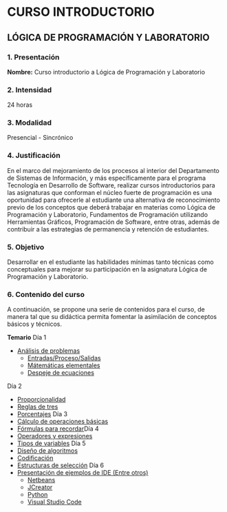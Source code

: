 # CURSO INTRODUCTORIO
## LÓGICA DE PROGRAMACIÓN Y LABORATORIO

### 1. Presentación

**Nombre:** Curso introductorio a Lógica de Programación y Laboratorio

### 2. Intensidad

24 horas

### 3. Modalidad

Presencial - Sincrónico 

### 4. Justificación

En el marco del mejoramiento de los procesos al interior del Departamento de Sistemas de Información, y más específicamente para el programa Tecnología en Desarrollo de Software, realizar cursos introductorios para las asignaturas que conforman el núcleo fuerte de programación es una oportunidad para ofrecerle al estudiante una alternativa de reconocimiento previo de los conceptos que deberá trabajar en materias como Lógica de Programación y Laboratorio, Fundamentos de Programación utilizando Herramientas Gráficos, Programación de Software, entre otras, además de contribuir a las estrategias de permanencia y retención de estudiantes.

### 5. Objetivo

Desarrollar en el estudiante las habilidades mínimas tanto técnicas como conceptuales para mejorar su participación en la asignatura Lógica de Programación y Laboratorio.

### 6. Contenido del curso

A continuación, se propone una serie de contenidos para el curso, de manera tal que su didáctica permita fomentar la asimilación de conceptos básicos y técnicos.

**Temario**
Día 1
- [Análisis de problemas](AnalisisProblema/README.md)
  - [Entradas/Proceso/Salidas](enlace_al_archivo_entradas_proceso_salidas)
  - [Mátemáticas elementales](enlace_al_archivo_reglas_de_tres)
  - [Despeje de ecuaciones](enlace_al_archivo_despeje_de_ecuaciones)


Día 2

  
  - [Proporcionalidad](enlace_al_archivo_reglas_de_tres)
  - [Reglas de tres](enlace_al_archivo_reglas_de_tres)
  - [Porcentajes](enlace_al_archivo_porcentajes)
Día 3
  - [Cálculo de operaciones básicas](enlace_al_archivo_calculo_de_operaciones_basicas)
  - [Fórmulas para recordar](enlace_al_archivo_despeje_de_ecuaciones)Día 4
- [Operadores y expresiones](enlace_al_archivo_operadores_y_expresiones)
- [Tipos de variables](enlace_al_archivo_tipos_de_variables)
Día 5
- [Diseño de algoritmos](enlace_al_archivo_diseno_de_algoritmos)
- [Codificación](enlace_al_archivo_codificacion)
- [Estructuras de selección](enlace_al_archivo_estructuras_de_seleccion)
Día 6
- [Presentación de ejemplos de IDE (Entre otros)](enlace_al_archivo_presentacion_de_ejemplos_de_IDE)
  - [Netbeans](enlace_al_archivo_netbeans)
  - [JCreator](enlace_al_archivo_jcreator)
  - [Python](enlace_al_archivo_python)
  - [Visual Studio Code](enlace_al_archivo_visual_studio_code)
